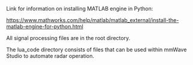 Link for information on installing MATLAB engine in Python:

https://www.mathworks.com/help/matlab/matlab_external/install-the-matlab-engine-for-python.html

All signal processing files are in the root directory. 

The lua_code directory consists of files that can be used within mmWave Studio to automate radar operation.